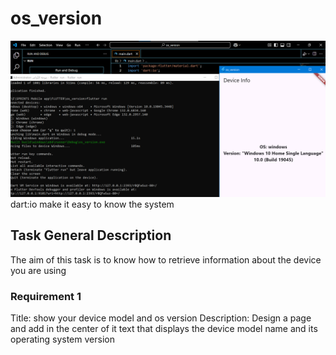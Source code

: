 # os_version
![alt text](image.png)
dart:io make it easy to know the system 

## Task General Description

The aim of this task is to know how to retrieve information about the device you are using

 

### Requirement 1

Title: show your device model and os version
Description: Design a page and add in the center of it text that displays the device model name and its operating system version

